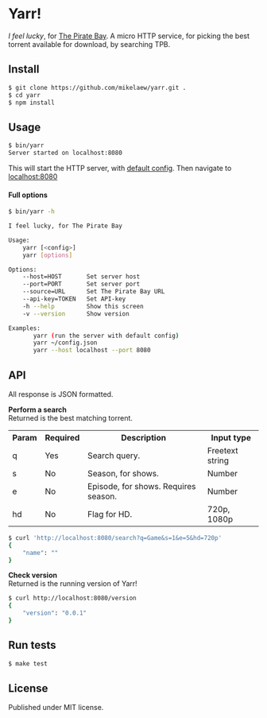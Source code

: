 # Yarr!

*I feel lucky*, for [The Pirate Bay](https://thepiratebay.se/). A micro HTTP service,
for picking the best torrent available for download, by searching TPB.


## Install

```Bash
$ git clone https://github.com/mikelaew/yarr.git .
$ cd yarr
$ npm install
```


## Usage

```Bash
$ bin/yarr
Server started on localhost:8080
```

This will start the HTTP server, with [default config](https://github.com/mikelaew/yarr/blob/develop/lib/defaults.json).
Then navigate to [localhost:8080](http://localhost:8080)

#### Full options

```Bash
$ bin/yarr -h

I feel lucky, for The Pirate Bay

Usage:
    yarr [<config>]
    yarr [options]

Options:
    --host=HOST       Set server host
    --port=PORT       Set server port
    --source=URL      Set The Pirate Bay URL
    --api-key=TOKEN   Set API-key
    -h --help         Show this screen
    -v --version      Show version

Examples:
       yarr (run the server with default config)
       yarr ~/config.json
       yarr --host localhost --port 8080
```


## API

All response is JSON formatted.

**Perform a search**  
Returned is the best matching torrent.

<table>
    <tr>
        <th>Param</th>
        <th>Required</th>
        <th>Description</th>
        <th>Input type</th>
    </tr>
    <tr>
        <td>q</td>
        <td>Yes</td>
        <td>Search query.</td>
        <td>Freetext string</td>
    </tr>
    <tr>
        <td>s</td>
        <td>No</td>
        <td>Season, for shows.</td>
        <td>Number</td>
    </tr>
    <tr>
        <td>e</td>
        <td>No</td>
        <td>Episode, for shows. Requires season.</td>
        <td>Number</td>
    </tr>
    <tr>
        <td>hd</td>
        <td>No</td>
        <td>Flag for HD.</td>
        <td>720p, 1080p</td>
    </tr>
</table>

```Bash
$ curl 'http://localhost:8080/search?q=Game&s=1&e=5&hd=720p'
{
    "name": ""
}
```

**Check version**  
Returned is the running version of Yarr!

```Bash
$ curl http://localhost:8080/version
{
    "version": "0.0.1"
}
```

## Run tests

```Bash
$ make test
```


## License

Published under MIT license.
